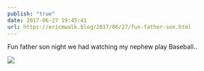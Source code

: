 ```yaml
---
publish: "true"
date: 2017-06-27 19:45:41
url: https://ericmwalk.blog/2017/06/27/fun-father-son.html
---
```


Fun father son night we had watching my nephew play Baseball..

![](https://ericmwalk.blog/uploads/2022/d22b41b539.jpg)